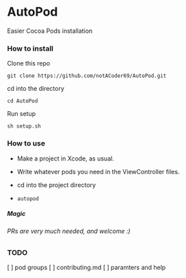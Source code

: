 # AutoPod
Easier Cocoa Pods installation

### How to install
Clone this repo

`git clone https://github.com/notACoder69/AutoPod.git`
 
 cd into the directory
 
 `cd AutoPod`

Run setup

`sh setup.sh`


### How to use

  * Make a project in Xcode, as usual.
  
  * Write whatever pods you need in the ViewController files.
  
  * cd into the project directory
  
  *  `autopod`  

##### Magic
###### PRs are very much needed, and welcome :)


### TODO
 [ ] pod groups
 [ ] contributing.md
 [ ] paramters and help
